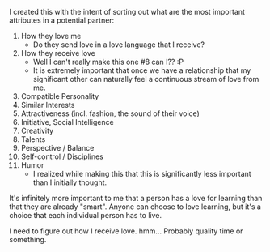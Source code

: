 I created this with the intent of sorting out what are the most important attributes in a potential partner:

1.  How they love me
    -   Do they send love in a love language that I receive?
2.  How they receive love
    -   Well I can't really make this one #8 can I?? :P
    -   It is extremely important that once we have a relationship that my significant other can naturally feel a continuous stream of love from me.
3.  Compatible Personality
4.  Similar Interests
5.  Attractiveness (incl. fashion, the sound of their voice)
6.  Initiative, Social Intelligence
7.  Creativity
8.  Talents
9.  Perspective / Balance
10. Self-control / Disciplines
11. Humor
    -   I realized while making this that this is significantly less important than I initially thought.

It's infinitely more important to me that a person has a love for learning than that they are already "smart". Anyone can choose to love learning, but it's a choice that each individual person has to live.

I need to figure out how I receive love. hmm... Probably quality time or something.
